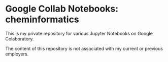# Google Collab Notebooks: cheminformatics

This is my private repository for various Jupyter Notebooks on Google Colaboratory.

The content of this repository is not associated with my current or previous employers.
